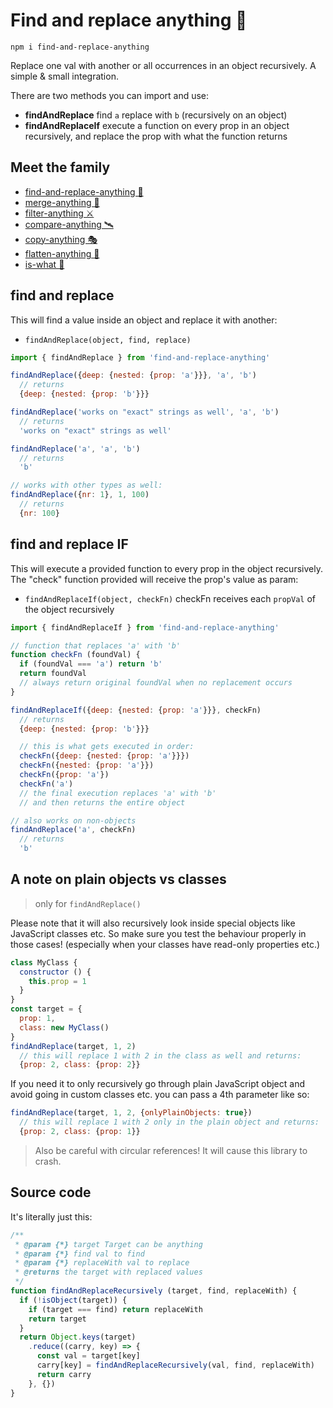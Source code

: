 # Find and replace anything 🎣

```
npm i find-and-replace-anything
```

Replace one val with another or all occurrences in an object recursively. A simple & small integration.

There are two methods you can import and use:

- **findAndReplace** find `a` replace with `b` (recursively on an object)
- **findAndReplaceIf** execute a function on every prop in an object recursively, and replace the prop with what the function returns

## Meet the family

- [find-and-replace-anything 🎣](https://github.com/mesqueeb/find-and-replace-anything)
- [merge-anything 🥡](https://github.com/mesqueeb/merge-anything)
- [filter-anything ⚔️](https://github.com/mesqueeb/filter-anything)
- [compare-anything 🛰](https://github.com/mesqueeb/compare-anything)
- [copy-anything 🎭](https://github.com/mesqueeb/copy-anything)
- [flatten-anything 🏏](https://github.com/mesqueeb/flatten-anything)
- [is-what 🙉](https://github.com/mesqueeb/is-what)

## find and replace

This will find a value inside an object and replace it with another:

- `findAndReplace(object, find, replace)`

```js
import { findAndReplace } from 'find-and-replace-anything'

findAndReplace({deep: {nested: {prop: 'a'}}}, 'a', 'b')
  // returns
  {deep: {nested: {prop: 'b'}}}

findAndReplace('works on "exact" strings as well', 'a', 'b')
  // returns
  'works on "exact" strings as well'

findAndReplace('a', 'a', 'b')
  // returns
  'b'

// works with other types as well:
findAndReplace({nr: 1}, 1, 100)
  // returns
  {nr: 100}
```

## find and replace IF

This will execute a provided function to every prop in the object recursively. The "check" function provided will receive the prop's value as param:

- `findAndReplaceIf(object, checkFn)` checkFn receives each `propVal` of the object recursively

```js
import { findAndReplaceIf } from 'find-and-replace-anything'

// function that replaces 'a' with 'b'
function checkFn (foundVal) {
  if (foundVal === 'a') return 'b'
  return foundVal
  // always return original foundVal when no replacement occurs
}

findAndReplaceIf({deep: {nested: {prop: 'a'}}}, checkFn)
  // returns
  {deep: {nested: {prop: 'b'}}}

  // this is what gets executed in order:
  checkFn({deep: {nested: {prop: 'a'}}})
  checkFn({nested: {prop: 'a'}})
  checkFn({prop: 'a'})
  checkFn('a')
  // the final execution replaces 'a' with 'b'
  // and then returns the entire object

// also works on non-objects
findAndReplace('a', checkFn)
  // returns
  'b'
```

## A note on plain objects vs classes

> only for `findAndReplace()`

Please note that it will also recursively look inside special objects like JavaScript classes etc. So make sure you test the behaviour properly in those cases! (especially when your classes have read-only properties etc.)

```js
class MyClass {
  constructor () {
    this.prop = 1
  }
}
const target = {
  prop: 1,
  class: new MyClass()
}
findAndReplace(target, 1, 2)
  // this will replace 1 with 2 in the class as well and returns:
  {prop: 2, class: {prop: 2}}
```

If you need it to only recursively go through plain JavaScript object and avoid going in custom classes etc. you can pass a 4th parameter like so:

```js
findAndReplace(target, 1, 2, {onlyPlainObjects: true})
  // this will replace 1 with 2 only in the plain object and returns:
  {prop: 2, class: {prop: 1}}
```

> Also be careful with circular references! It will cause this library to crash.

## Source code

It's literally just this:

```js
/**
 * @param {*} target Target can be anything
 * @param {*} find val to find
 * @param {*} replaceWith val to replace
 * @returns the target with replaced values
 */
function findAndReplaceRecursively (target, find, replaceWith) {
  if (!isObject(target)) {
    if (target === find) return replaceWith
    return target
  }
  return Object.keys(target)
    .reduce((carry, key) => {
      const val = target[key]
      carry[key] = findAndReplaceRecursively(val, find, replaceWith)
      return carry
    }, {})
}
```
